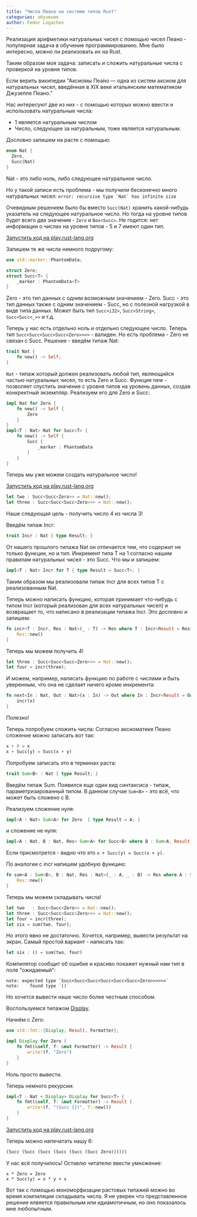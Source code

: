 ```yaml
---
title: "Числа Пеано на системе типов Rust"
categories: обучение
author: Fedor Logachev
---
```


Реализация арифметики натуральных чисел с помощью чисел Пеано - популярная задача в обучение программированию. Мне было интересно, можно ли реализовать их на Rust.

Таким образом моя задача: записать и сложить натуральные числа с проверкой на уровне типов.

Если верить википедии "Аксио́мы Пеа́но — одна из систем аксиом для натуральных чисел, введённая в XIX веке итальянским математиком Джузеппе Пеано." 
 
Нас интересуют две из них - с помощью которых можно ввести и использовать натуральные числа:
* 1 является натуральным числом
* Число, следующее за натуральным, тоже является натуральным.

Дословно запишем на расте с помощью:
```rust
enum Nat { 
  Zero,
  Succ(Nat)
}
```

Nat - это либо ноль, либо следующее натуральное число.

<!--cut-->

Но у такой записи есть проблема - мы получили бесконечно много натуральных чисел: 
```error: recursive type `Nat` has infinite size```

Очевидным решением было бы вместо ```Succ(Nat)``` хранить какой-нибудь указатель на следующее натуральное число. 
Но тогда на уровне типов будет всего два значения - ```Zero``` и ```Box<Succ>```. Не годится: нет информации о числах на уровне типов - 5 и 7 имеют один тип. 

[Запустить код на play.rust-lang.org](https://is.gd/n7Bjiw)

Запишем те же числа немного подругому:
```rust
use std::marker::PhantomData;

struct Zero;
struct Succ<T> {
    _marker : PhantomData<T>
}
```
Zero - это тип данных с одним возможным значением - Zero.
Succ - это тип данных также с одним значением - Succ, но с полезной нагрузкой в виде типа данных. Может быть тип ```Succ<i32>```, ```Succ<String>```, ```Succ<Succ<_>>``` и т.д.

Теперь у нас есть отдельно ноль и отдельно следующее число. Теперь тип ```Succ<Succ<Succ<Succ<Zero>>>>``` - валиден.
Но есть проблема - Zero не связан c Succ. 
Решение - введём типаж Nat:

```rust
trait Nat {
    fn new() -> Self;
}
```
```Nat``` - типаж который должен реализовать любой тип, являющийся частью натуральных чисел, то есть Zero и Succ.
Функция new - позволяет спустить значение с уровня типов на уровень данных, создав конкректный экземпляр.
Реализуем его для Zero и Succ: 

```rust
impl Nat for Zero {
    fn new() -> Self {
        Zero
    }
}
impl<T : Nat> Nat for Succ<T> {
    fn new() -> Self {
        Succ {
            _marker : PhantomData
        }
    }
}
```

Теперь мы уже можем создать натуральное число! 

[Запустить код на play.rust-lang.org](https://is.gd/eNYw2D)

```rust
let two : Succ<Succ<Zero>> = Nat::new();
let three : Succ<Succ<Succ<Zero>>> = Nat::new();
```

Наше следующая цель - получить число 4 из числа 3!  

Введём типаж Incr:
```rust
trait Incr : Nat { type Result; }
```
От нашего прошлого типажа Nat он отличается тем, что содержит не только функции, но и тип. 
Инкремент типа T на 1 согласно нашим правилам натуральных чисел - это Succ<T>. Что мы и запишем:
```rust
impl<T : Nat> Incr for T { type Result = Succ<T>; }
```
Таким образом мы реализовали типаж Incr для всех типов T с реализованным Nat.

Теперь можно написать функцию, которая принимает что-нибудь с типом Incr (который реализован для всех натуральных чисел) и возвращает то, что написано в реализации типажа Incr.
Это дословно и запишем:
```rust
fn incr<T : Incr, Res : Nat>(_ : T) -> Res where T : Incr<Result = Res> {
    Res::new()
}
```
Теперь мы можем получить 4! 
```rust
let three : Succ<Succ<Succ<Zero>>> = Nat::new();
let four = incr(three);
```
И можем, например, написать функцию по работе с числами и быть уверенным, что она не сделает ничего кроме инкремента:
```rust
fn next<In : Nat, Out : Nat>(x : In) -> Out where In : Incr<Result = Out> {
    incr(x)
}
```
Полезно! 


Теперь попробуем сложить числа:
Согласно аксиоматике Пеано сложение можно записать вот так: 
```rust
x + 0 = x
x + Succ(y) = Succ(x + y)
```

Попробуем записать это в терминах раста:
```rust
trait Sum<B> : Nat { type Result; }
```
Введём типаж Sum. Появился еще один вид синтаксиса - типаж, параметризированный типом. В данном случае  ```Sum<B>``` - это всё, что может быть сложено с B.

Реализуем сложение нуля: 
```rust
impl<A : Nat> Sum<A> for Zero  { type Result = A; }
```
и сложение не нуля: 
```rust
impl<A : Nat, B : Nat, Res> Sum<A> for Succ<B> where B : Sum<A, Result = Res> { type Result = Succ<Res>; }
```
Если присмотрется - видно что это ``` x + Succ(y) = Succ(x + y) ```.


По аналогии с incr напишем удобную функцию: 
```rust
fn sum<A : Sum<B>, B : Nat, Res : Nat>(_ : A, _ : B) -> Res where A : Sum<B, Result = Res> {
    Res::new()
}
```

Теперь мы можем складывать числа! 
```rust
let two   : Succ<Succ<Zero>> = Nat::new();
let three : Succ<Succ<Succ<Zero>>> = Nat::new();
let four = incr(three);
let six = sum(two, four);
```

Но этого явно не достаточно. 
Хочется, например, вывести результат на экран. 
Самый простой вариант - написать так: 
```rust
let six : () = sum(two, four)
``` 
Компилятор сообщит об ошибке и красиво покажет нужный нам тип в поле "ожидаемый":
```
note: expected type `Succ<Succ<Succ<Succ<Succ<Succ<Zero>>>>>>`
note:    found type `()`
```
Но хочется вывести наше число более честным способом.

Воспользуемся типажом [Display](https://doc.rust-lang.org/std/fmt/trait.Display.html).  
 
Начнём с Zero: 

```rust
use std::fmt::{Display, Result, Formatter};

impl Display for Zero {
    fn fmt(&self, f: &mut Formatter) -> Result {
        write!(f, "Zero")
    }
}
```
Ноль просто вывести. 

Теперь немного рекурсии: 
```rust
impl<T : Nat + Display> Display for Succ<T> {
    fn fmt(&self, f: &mut Formatter) -> Result {
        write!(f, "(Succ {})", T::new())
    }
}
```

[Запустить код на play.rust-lang.org](https://is.gd/KXeeUq)

Теперь можно напечатать нашу 6: 
```rust
(Succ (Succ (Succ (Succ (Succ (Succ Zero))))))
```

У нас всё получилось! 
Оставлю читателю ввести умножение:
```
x * Zero = Zero
x * Succ(y) = x * y + x
```

Вот так с помощью мономорфизации растовых типажей можно во время компиляции складывать числа. Я не уверен что представленное решение ялвяется правильным или идиамотичным, но оно показалось мне любопытным.
